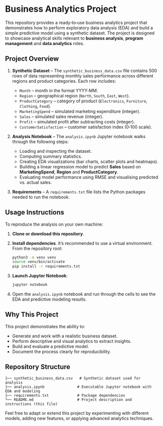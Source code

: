 # Business Analytics Project

This repository provides a ready‑to‑use business analytics project that demonstrates how to perform exploratory data analysis (EDA) and build a simple predictive model using a synthetic dataset. The project is designed to showcase analytical skills relevant to **business analysis**, **program management** and **data analytics** roles.

## Project Overview

1. **Synthetic Dataset** – The `synthetic_business_data.csv` file contains 500 rows of data representing monthly sales performance across different regions and product categories. Each row includes:

   * `Month` – month in the format YYYY‑MM.
   * `Region` – geographical region (`North`, `South`, `East`, `West`).
   * `ProductCategory` – category of product (`Electronics`, `Furniture`, `Clothing`, `Food`).
   * `MarketingSpend` – simulated marketing expenditure (integer).
   * `Sales` – simulated sales revenue (integer).
   * `Profit` – simulated profit after subtracting costs (integer).
   * `CustomerSatisfaction` – customer satisfaction index (0‑100 scale).

2. **Analysis Notebook** – The `analysis.ipynb` Jupyter notebook walks through the following steps:

   * Loading and inspecting the dataset.
   * Computing summary statistics.
   * Creating EDA visualizations (bar charts, scatter plots and heatmaps).
   * Building a linear regression model to predict **Sales** based on **MarketingSpend**, **Region** and **ProductCategory**.
   * Evaluating model performance using RMSE and visualising predicted vs. actual sales.

3. **Requirements** – A `requirements.txt` file lists the Python packages needed to run the notebook.

## Usage Instructions

To reproduce the analysis on your own machine:

1. **Clone or download this repository**.
2. **Install dependencies**. It’s recommended to use a virtual environment. From the repository root:

   ```bash
   python3 -m venv venv
   source venv/bin/activate
   pip install -r requirements.txt
   ```

3. **Launch Jupyter Notebook**:

   ```bash
   jupyter notebook
   ```

4. Open the `analysis.ipynb` notebook and run through the cells to see the EDA and predictive modeling results.

## Why This Project

This project demonstrates the ability to:

* Generate and work with a realistic business dataset.
* Perform descriptive and visual analytics to extract insights.
* Build and evaluate a predictive model.
* Document the process clearly for reproducibility.

## Repository Structure

```
├── synthetic_business_data.csv   # Synthetic dataset used for analysis
├── analysis.ipynb               # Executable Jupyter notebook with EDA and modeling
├── requirements.txt             # Package dependencies
└── README.md                    # Project description and instructions (this file)
```

Feel free to adapt or extend this project by experimenting with different models, adding new features, or applying advanced analytics techniques.

